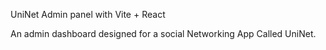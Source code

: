 UniNet Admin panel with Vite + React

An admin dashboard designed for a social Networking App Called UniNet.
